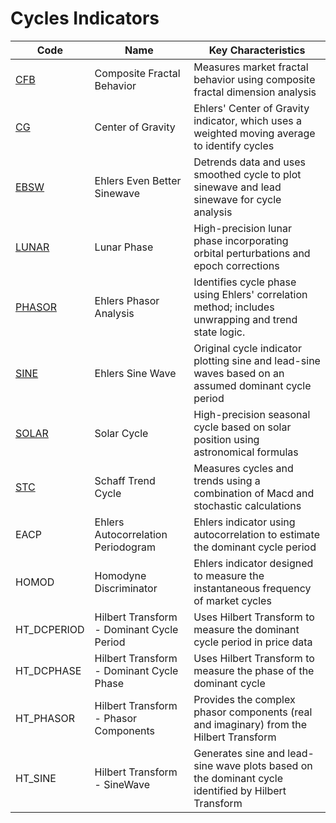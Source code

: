 # Cycles Indicators

| Code | Name | Key Characteristics |
| ------------ | --------------------------------------- | --------------------------------------------------------------------------------------- |
| [CFB](/indicators/cycles/cfb.md) | Composite Fractal Behavior | Measures market fractal behavior using composite fractal dimension analysis |
| [CG](/indicators/cycles/cg.md) | Center of Gravity | Ehlers' Center of Gravity indicator, which uses a weighted moving average to identify cycles |
| [EBSW](/indicators/cycles/ebsw.md) | Ehlers Even Better Sinewave | Detrends data and uses smoothed cycle to plot sinewave and lead sinewave for cycle analysis |
| [LUNAR](/indicators/cycles/lunar.md) | Lunar Phase | High-precision lunar phase incorporating orbital perturbations and epoch corrections |
| [PHASOR](/indicators/cycles/phasor.md) | Ehlers Phasor Analysis | Identifies cycle phase using Ehlers' correlation method; includes unwrapping and trend state logic. |
| [SINE](/indicators/cycles/sine.md) | Ehlers Sine Wave | Original cycle indicator plotting sine and lead-sine waves based on an assumed dominant cycle period |
| [SOLAR](/indicators/cycles/solar.md) | Solar Cycle | High-precision seasonal cycle based on solar position using astronomical formulas |
| [STC](/indicators/cycles/stc.md) | Schaff Trend Cycle | Measures cycles and trends using a combination of Macd and stochastic calculations |
| EACP | Ehlers Autocorrelation Periodogram | Ehlers indicator using autocorrelation to estimate the dominant cycle period |
| HOMOD | Homodyne Discriminator | Ehlers indicator designed to measure the instantaneous frequency of market cycles |
| HT_DCPERIOD| Hilbert Transform - Dominant Cycle Period | Uses Hilbert Transform to measure the dominant cycle period in price data |
| HT_DCPHASE | Hilbert Transform - Dominant Cycle Phase | Uses Hilbert Transform to measure the phase of the dominant cycle |
| HT_PHASOR | Hilbert Transform - Phasor Components | Provides the complex phasor components (real and imaginary) from the Hilbert Transform |
| HT_SINE | Hilbert Transform - SineWave | Generates sine and lead-sine wave plots based on the dominant cycle identified by Hilbert Transform |
